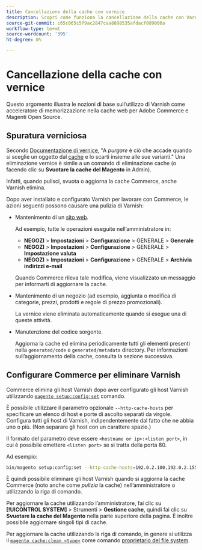 ```yaml
---
title: Cancellazione della cache con vernice
description: Scopri come funziona la cancellazione della cache con Varnish e come utilizzarla come acceleratore di memorizzazione nella cache web per l’applicazione Adobe Commerce.
source-git-commit: c65c065c5f9ac2847caa8898535afdacf089006a
workflow-type: tm+mt
source-wordcount: '395'
ht-degree: 0%

---
```



# Cancellazione della cache con vernice

Questo argomento illustra le nozioni di base sull’utilizzo di Varnish come acceleratore di memorizzazione nella cache web per Adobe Commerce e Magenti Open Source.

## Spuratura verniciosa

Secondo [Documentazione di vernice](https://www.varnish-cache.org/docs/trunk/users-guide/purging.html), &quot;A *purgare* è ciò che accade quando si sceglie un oggetto dal [cache](https://glossary.magento.com/cache) e lo scarti insieme alle sue varianti.&quot; Una eliminazione vernice è simile a un comando di eliminazione cache (o facendo clic su **Svuotare la cache del Magento** in Admin).

Infatti, quando pulisci, svuota o aggiorna la cache Commerce, anche Varnish elimina.

Dopo aver installato e configurato Varnish per lavorare con Commerce, le azioni seguenti possono causare una pulizia di Varnish:

- Mantenimento di un [sito web](https://glossary.magento.com/website).

   Ad esempio, tutte le operazioni eseguite nell’amministratore in:

   - **NEGOZI** > **Impostazioni** > **Configurazione** > GENERALE > **Generale**
   - **NEGOZI** > **Impostazioni** > **Configurazione** > GENERALE > **Impostazione valuta**
   - **NEGOZI** > **Impostazioni** > **Configurazione** > GENERALE > **Archivia indirizzi e-mail**

   Quando Commerce rileva tale modifica, viene visualizzato un messaggio per informarti di aggiornare la cache.

- Mantenimento di un negozio (ad esempio, aggiunta o modifica di categorie, prezzi, prodotti e regole di prezzo promozionali).

   La vernice viene eliminata automaticamente quando si esegue una di queste attività.

- Manutenzione del codice sorgente.

   Aggiorna la cache ed elimina periodicamente tutti gli elementi presenti nella `generated/code` e `generated/metadata` directory. Per informazioni sull’aggiornamento della cache, consulta la sezione successiva.

## Configurare Commerce per eliminare Varnish

Commerce elimina gli host Varnish dopo aver configurato gli host Varnish utilizzando [`magento setup:config:set`](https://devdocs.magento.com/guides/v2.4/reference/cli/magento.html#setupconfigset) comando.

È possibile utilizzare il parametro opzionale `--http-cache-hosts` per specificare un elenco di host e porte di ascolto separati da virgole. Configura tutti gli host di Varnish, indipendentemente dal fatto che ne abbia uno o più. (Non separare gli host con un carattere spazio.)

Il formato del parametro deve essere `<hostname or ip>:<listen port>`, in cui è possibile omettere `<listen port>` se si tratta della porta 80.

Ad esempio:

```bash
bin/magento setup:config:set --http-cache-hosts=192.0.2.100,192.0.2.155:6081
```

È quindi possibile eliminare gli host Varnish quando si aggiorna la cache Commerce (noto anche come *pulizia* la cache) nell’amministratore o utilizzando la riga di comando.

Per aggiornare la cache utilizzando l’amministratore, fai clic su **[!UICONTROL SYSTEM]** > Strumenti > **Gestione cache**, quindi fai clic su **Svuotare la cache del Magento** nella parte superiore della pagina. È inoltre possibile aggiornare singoli tipi di cache.

Per aggiornare la cache utilizzando la riga di comando, in genere si utilizza il [`magento cache:clean <type>`](../cli/manage-cache.md#clean-and-flush-cache-types) come comando [proprietario del file system](https://devdocs.magento.com/guides/v2.4/install-gde/prereq/file-sys-perms-over.html).
